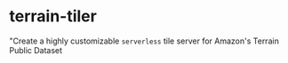 # terrain-tiler
"Create a highly customizable `serverless` tile server for Amazon's Terrain Public Dataset
